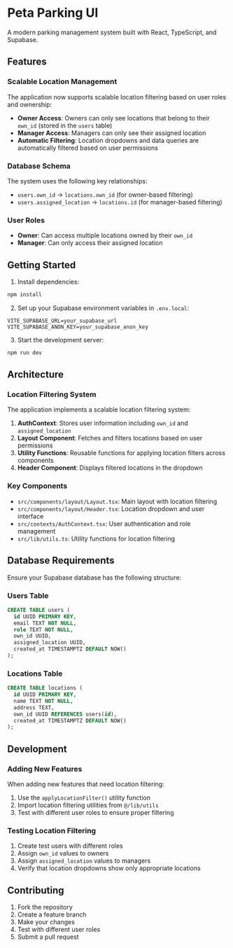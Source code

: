 # Peta Parking UI

A modern parking management system built with React, TypeScript, and Supabase.

## Features

### Scalable Location Management
The application now supports scalable location filtering based on user roles and ownership:

- **Owner Access**: Owners can only see locations that belong to their `own_id` (stored in the `users` table)
- **Manager Access**: Managers can only see their assigned location
- **Automatic Filtering**: Location dropdowns and data queries are automatically filtered based on user permissions

### Database Schema
The system uses the following key relationships:
- `users.own_id` → `locations.own_id` (for owner-based filtering)
- `users.assigned_location` → `locations.id` (for manager-based filtering)

### User Roles
- **Owner**: Can access multiple locations owned by their `own_id`
- **Manager**: Can only access their assigned location

## Getting Started

1. Install dependencies:
```bash
npm install
```

2. Set up your Supabase environment variables in `.env.local`:
```
VITE_SUPABASE_URL=your_supabase_url
VITE_SUPABASE_ANON_KEY=your_supabase_anon_key
```

3. Start the development server:
```bash
npm run dev
```

## Architecture

### Location Filtering System
The application implements a scalable location filtering system:

1. **AuthContext**: Stores user information including `own_id` and `assigned_location`
2. **Layout Component**: Fetches and filters locations based on user permissions
3. **Utility Functions**: Reusable functions for applying location filters across components
4. **Header Component**: Displays filtered locations in the dropdown

### Key Components
- `src/components/layout/Layout.tsx`: Main layout with location filtering
- `src/components/layout/Header.tsx`: Location dropdown and user interface
- `src/contexts/AuthContext.tsx`: User authentication and role management
- `src/lib/utils.ts`: Utility functions for location filtering

## Database Requirements

Ensure your Supabase database has the following structure:

### Users Table
```sql
CREATE TABLE users (
  id UUID PRIMARY KEY,
  email TEXT NOT NULL,
  role TEXT NOT NULL,
  own_id UUID,
  assigned_location UUID,
  created_at TIMESTAMPTZ DEFAULT NOW()
);
```

### Locations Table
```sql
CREATE TABLE locations (
  id UUID PRIMARY KEY,
  name TEXT NOT NULL,
  address TEXT,
  own_id UUID REFERENCES users(id),
  created_at TIMESTAMPTZ DEFAULT NOW()
);
```

## Development

### Adding New Features
When adding new features that need location filtering:

1. Use the `applyLocationFilter()` utility function
2. Import location filtering utilities from `@/lib/utils`
3. Test with different user roles to ensure proper filtering

### Testing Location Filtering
1. Create test users with different roles
2. Assign `own_id` values to owners
3. Assign `assigned_location` values to managers
4. Verify that location dropdowns show only appropriate locations

## Contributing

1. Fork the repository
2. Create a feature branch
3. Make your changes
4. Test with different user roles
5. Submit a pull request
